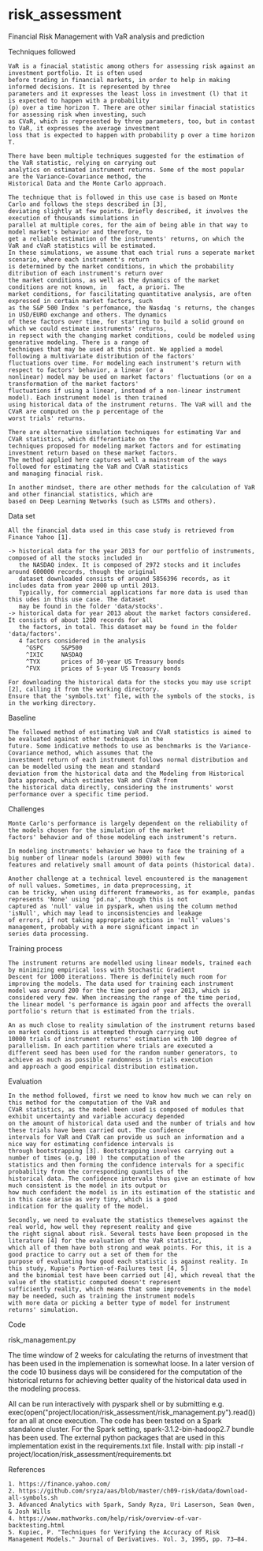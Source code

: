 # risk_assessment


Financial Risk Management with VaR analysis and prediction
    
 
 
Techniques followed

	VaR is a finacial statistic among others for assessing risk against an investment portfolio. It is often used
	before trading in financial markets, in order to help in making informed decisions. It is represented by three 
	parameters and it expresses the least loss in investment (l) that it is expected to happen with a probability 
	(p) over a time horizon T. There are other similar finacial statistics for assessing risk when investing, such
	as CVaR, which is represented by three parameters, too, but in contast to VaR, it expresses the average investment
	loss that is expected to happen with probability p over a time horizon T. 	
	
	There have been multiple techniques suggested for the estimation of the VaR statistic, relying on carrying out 
	analytics on estimated instrument returns. Some of the most popular are the Variance-Covariance method, the 
	Historical Data and the Monte Carlo approach.
    
	The technique that is followed in this use case is based on Monte Carlo and follows the steps described in [3], 
	deviating slightly at few points. Briefly described, it involves the execution of thousands simulations in 
	parallel at multiple cores, for the aim of being able in that way to model market's behavior and therefore, to 
	get a reliable estimation of the instruments' returns, on which the VaR and cVaR statistics will be estimated. 
	In these simulations, we assume that each trial runs a seperate market scenario, where each instrument's return 
	is determined by the market conditions, in which the probability ditribution of each instrument's return over 
	the market conditions, as well as the dynamics of the market conditions are not known, in	fact, a priori. The 
	market conditions, for fascilitating quantitative analysis, are often expressed in certain market factors, such
	as the S&P 500 Index 's perfomance, the Nasdaq 's returns, the changes in USD/EURO exchange and others. The dynamics
	of these factors over time, for starting to build a solid ground on which we could estimate instruments' returns,
	in repsect with the changing market conditions, could be modeled using generative modeling. There is a range of 
	techniques that may be used at this point. We applied a model following a multivariate distribution of the factors'
	fluctuations over time. For modeling each instrument's return with respect to factors' behavior, a linear (or a 
	nonlinear) model may be used on market factors' fluctuations (or on a transformation of the market factors' 
	fluctuations if using a linear, instead of a non-linear instrument model). Each instrument model is then trained 
	using historical data of the instrument returns. The VaR will and the CVaR are computed on the p percentage of the
	worst trials' returns. 
	
    There are alternative simulation techniques for estimating Var and CVaR statistics, which differantiate on the 
	techniques proposed for modeling market factors and for estimating investment return based on these market factors.
	The method applied here captures well a mainstream of the ways followed for estimating the VaR and CVaR statistics
	and managing finacial risk.
	
    In another mindset, there are other methods for the calculation of VaR and other financial statistics, which are 
	based on Deep Learning Networks (such as LSTMs and others).



Data set
   
    All the financial data used in this case study is retrieved from Finance Yahoo [1].
	
    -> historical data for the year 2013 for our portfolio of instruments, composed of all the stocks included in 
	   the NASDAQ index. It is composed of 2972 stocks and it includes around 600000 records, though the original 
	   dataset downloaded consists of around 5856396 records, as it includes data from year 2000 up until 2013.
	   Typically, for commercial applications far more data is used than this udes in this use case. The dataset 
	   may be found in the folder 'data/stocks'.
    -> historical data for year 2013 about the market factors considered. It consists of about 1200 records for all
 	   the factors, in total. This dataset may be found in the folder 'data/factors'.
       4 factors considered in the analysis
	     ^GSPC     S&P500
		 ^IXIC     NASDAQ
		 ^TYX      prices of 30-year US Treasury bonds
		 ^FVX      prices of 5-year US Treasury bonds
	
	For downloading the historical data for the stocks you may use script [2], calling it from the working directory.
	Ensure that the 'symbols.txt' file, with the symbols of the stocks, is in the working directory. 
	
	

Baseline

	The followed method of estimating VaR and CVaR statistics is aimed to be evaluated against other techniques in the 
	future. Some indicative methods to use as benchmarks is the Variance-Covariance method, which assumes that the 
	investment return of each instrument follows normal distribution and can be modelled using the mean and standard 
	deviation from the historical data and the Modeling from Historical Data approach, which estimates VaR and CVaR from
	the historical data directly, considering the instruments' worst performance over a specific time period.

	
	
Challenges
	
	Monte Carlo's performance is largely dependent on the reliability of the models chosen for the simulation of the market
	factors' behavior and of those modeling each instrument's return.
	
	In modeling instruments' behavior we have to face the training of a big number of linear models (around 3000) with few 
	features and relatively small amount of data points (historical data).
	
	Another challenge at a technical level encountered is the management of null values. Sometimes, in data preprocessing, it 
	can be tricky, when using different frameworks, as for example, pandas represents 'None' using 'pd.na', though this is not 
	captured as 'null' value in pyspark, when using the column method 'isNull', which may lead to inconsistencies and leakage
	of errors, if not taking appropriate actions in 'null' values's management, probably with a more significant impact in
	series data processing.

     

Training process
    
	The instrument returns are modelled using linear models, trained each by minimizing empirical loss with Stochastic Gradient
	Descent for 1000 iterations. There is definitely much room for improving the models. The data used for training each instrument 
	model was around 200 for the time period of year 2013, which is considered very few. When increasing the range of the time period,
	the linear model 's performance is again poor and affects the overall portfolio's return that is estimated from the trials.

	An as much close to reality simulation of the instrument returns based on market conditions is attempted through carrying out 
	10000 trials of instrument returns' estimation with 100 degree of parallelism. In each partition where trials are executed a 
	different seed has been used for the random number generators, to achieve as much as possible randomness in trials execution
	and approach a good empirical distribution estimation. 

    	

Evaluation

    In the method followed, first we need to know how much we can rely on this method for the computation of the VaR and 
	CVaR statistics, as the model been used is composed of modules that exhibit uncertainty and variable accuracy depended
	on the amount of historical data used and the number of trials and how these trials have been carried out. The confidence
	intervals for VaR and CVaR can provide us such an information and a nice way for estimating confidence intervals is 
	through bootstrapping [3]. Bootstrapping involves carrying out a number of times (e.g. 100 ) the computation of the 
	statistics and then forming the confidence intervals for a specific probability from the corresponding quantiles of the
	historical data. The confidence intervals thus give an estimate of how much consistent is the model in its output or 
	how much confident the model is in its estimation of the statistic and in this case arise as very tiny, which is a good
    indication for the quality of the model.	

    Secondly, we need to evaluate the statistics themeselves against the real world, how well they represent reality and give
    the right signal about risk. Several tests have been proposed in the literature [4] for the evaluation of the VaR statistic,
	which all of them have both strong and weak points. For this, it is a good practice to carry out a set of them for the
	purpose of evaluating how good each statistic is against reality. In this study, Kupie's Portion-of-Failures test [4, 5]
	and the binomial test have been carried out [4], which reveal that the value of the statistic computed doesn't represent
	sufficiently reality, which means that some improvements in the model may be needed, such as training the instrument models
	with more data or picking a better type of model for instrument returns' simulation.
	

 
Code

   risk_management.py
   
   
   The time window of 2 weeks for calculating the returns of investment that has been used in the implemenation is somewhat loose.
   In a later version of the code 10 business days will be considered for the computation of the historical returns for achieving
   better quality of the historical data used in the modeling process.
   
   All can be run interactively with pyspark shell or by submitting e.g. exec(open("project/location/risk_assessment/risk_management.py").read())
   for an all at once execution. The code has been tested on a Spark standalone cluster. For the Spark setting,
   spark-3.1.2-bin-hadoop2.7 bundle has been used.
   The external python packages that are used in this implementation exist in the requirements.txt file. Install with: 
	   pip install -r project/location/risk_assessment/requirements.txt
     


References

	1. https://finance.yahoo.com/
	2. https://github.com/sryza/aas/blob/master/ch09-risk/data/download-all-symbols.sh
	3. Advanced Analytics with Spark, Sandy Ryza, Uri Laserson, Sean Owen, & Josh Wills
	4. https://www.mathworks.com/help/risk/overview-of-var-backtesting.html
	5. Kupiec, P. "Techniques for Verifying the Accuracy of Risk Management Models." Journal of Derivatives. Vol. 3, 1995, pp. 73–84.
	
	

